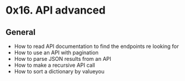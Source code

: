 # 0x16. API advanced

## General
- How to read API documentation to find the endpoints re looking for
- How to use an API with pagination
- How to parse JSON results from an API
- How to make a recursive API call
- How to sort a dictionary by valueyou